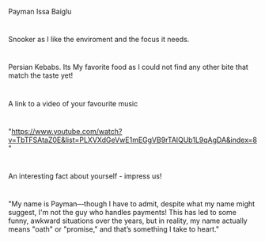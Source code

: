 Payman Issa Baiglu
#
Snooker as I like the enviroment and the focus it needs.
#
Persian Kebabs. Its My favorite food as I could not find any other bite that match the taste yet!
#
A link to a video of your favourite music
#
   "https://www.youtube.com/watch?v=TbTFSAtaZ0E&list=PLXVXdGeVwE1mEGgVB9rTAlQUb1L9qAgDA&index=8"
#
An interesting fact about yourself - impress us!
#
   "My name is Payman—though I have to admit, despite what my name might suggest, I'm not the guy who handles payments! This has led to some funny, awkward situations over the years, but in reality, my name actually means "oath" or "promise," and that’s something I take to heart."